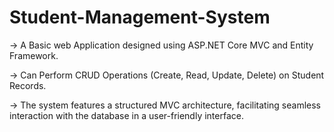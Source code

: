 # Student-Management-System

-> A Basic web Application designed using ASP.NET Core MVC and Entity Framework.

-> Can Perform CRUD Operations (Create, Read, Update, Delete) on Student Records.

-> The system features a structured MVC architecture, facilitating seamless interaction with the database in a user-friendly interface.
